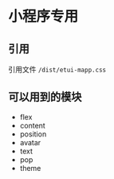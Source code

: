 # 小程序专用

## 引用

引用文件 `/dist/etui-mapp.css`

## 可以用到的模块

- flex
- content
- position
- avatar
- text
- pop
- theme